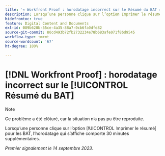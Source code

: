 ```yaml
---
title: '« Workfront Proof : horodatage incorrect sur le Résumé du BAT »'
description: Lorsqu’une personne clique sur l’option Imprimer le résumé pour les BAT, l’horodatage qui s’affiche comporte 30 minutes supplémentaires.
hidefromtoc: true
feature: Digital Content and Documents
exl-id: 089b620b-55ce-4a35-88a7-0cb6fa0dfe82
source-git-commit: 80cd493b72fb2732234e78b683afe071f8bd9545
workflow-type: tm+mt
source-wordcount: '67'
ht-degree: 100%

---
```


# [!DNL Workfront Proof] : horodatage incorrect sur le [!UICONTROL Résumé du BAT]

>[!NOTE]
>
>Ce problème a été clôturé, car la situation n’a pas pu être reproduite.

Lorsqu’une personne clique sur l’option [!UICONTROL Imprimer le résumé] pour les BAT, l’horodatage qui s’affiche comporte 30 minutes supplémentaires.

_Premier signalement le 14 septembre 2023._

